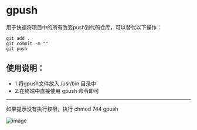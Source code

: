 # gpush
用于快速将项目中的所有改变push到代码仓库，可以替代以下操作：
```
git add .
git commit -m ""
git push
```
## 使用说明：
* 1.将gpush文件放入 /usr/bin 目录中
* 2.在终端中直接使用 gpush 命令即可

---
如果提示没有执行权限，执行 chmod 744 gpush

![image](https://github.com/kouliang/gpush/blob/master/gpush.gif)
